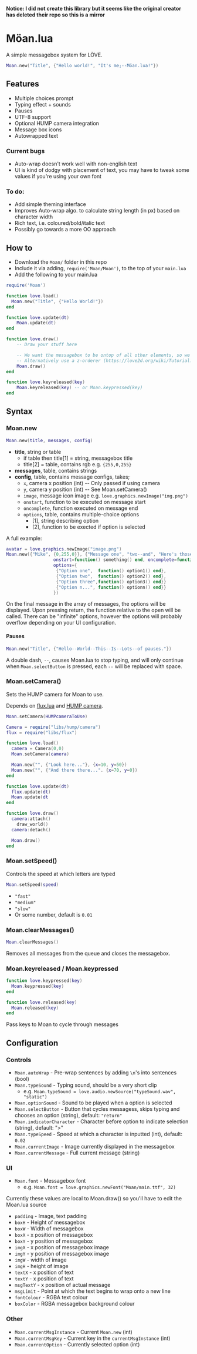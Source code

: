 **Notice: I did not create this library but it seems like the original creator has deleted their repo so this is a mirror**

# Möan.lua
A simple messagebox system for LÖVE.

```lua
Moan.new("Title", {"Hello world!", "It's me;--Möan.lua!"})
```

## Features
- Multiple choices prompt
- Typing effect + sounds
- Pauses
- UTF-8 support
- Optional HUMP camera integration
- Message box icons
- Autowrapped text

### Current bugs
- Auto-wrap doesn't work well with non-english text
- UI is kind of dodgy with placement of text, you may have to tweak some values if you're using your own font

### To do:
- Add simple theming interface
- Improves Auto-wrap algo. to calculate string length (in px) based on character width
- Rich text, i.e. coloured/bold/italic text
- Possibly go towards a more OO approach

## How to
* Download the `Moan/` folder in this repo
* Include it via adding, `require('Moan/Moan')`, to the top of your `main.lua`
* Add the following to your main.lua

```lua
require('Moan')

function love.load()
  Moan.new("Title", {"Hello World!"})
end

function love.update(dt)
    Moan.update(dt)
end

function love.draw()
    -- Draw your stuff here

    -- We want the messagebox to be ontop of all other elements, so we draw it last
    -- Alternatively use a z-orderer (https://love2d.org/wiki/Tutorial:Drawing_Order)
    Moan.draw()
end

function love.keyreleased(key)
    Moan.keyreleased(key) -- or Moan.keypressed(key)
end
```

## Syntax

### Moan.new
```lua
Moan.new(title, messages, config)
```
- **title**, string or table
  * if table then title[1] = string, messagebox title
  * title[2] = table, contains rgb e.g. `{255,0,255}`
- **messages**, table, contains strings
- **config**, table, contains message configs, takes;
  * `x`, camera x position (int) -- Only passed if using camera
  * `y`, camera y position (int) -- See Moan.setCamera()
  * `image`, message icon image e.g. `love.graphics.newImage("img.png")`
  * `onstart`, function to be executed on message start
  * `oncomplete`, function executed on message end
  * `options`, table, contains multiple-choice options
    - [1], string describing option
    - [2], function to be exected if option is selected

A full example:
```lua
avatar = love.graphics.newImage("image.png")
Moan.new({"Mike", {0,255,0}}, {"Message one", "two--and", "Here's those options!"}, {x=10, y=10, image=avatar,
                  onstart=function() something() end, oncomplete=function() something() end,
                  options={
                   {"Option one",  function() option1() end},
                   {"Option two",  function() option2() end},
                   {"Option three",function() option3() end}}
                   {"Option n...", function() optionn() end}}
                  })
```

On the final message in the array of messages, the options will be displayed. Upon pressing return, the function relative to the open will be called.
There can be "infinite" options, however the options will probably overflow depending on your UI configuration.

#### Pauses

```lua
Moan.new("Title", {"Hello--World--This--Is--Lots--of pauses."})
```

A double dash, `--`, causes Moan.lua to stop typing, and will only continue when `Moan.selectButton` is pressed, each `--` will be replaced with space.

### Moan.setCamera()
Sets the HUMP camera for Moan to use.

Depends on [flux.lua](https://github.com/rxi/flux) and [HUMP camera](https://github.com/vrld/hump).

```lua
Moan.setCamera(HUMPcameraToUse)
```

```lua
Camera = require("libs/hump/camera")
flux = require("libs/flux")

function love.load()
  camera = Camera(0,0)
  Moan.setCamera(camera)

  Moan.new("", {"Look here..."}, {x=10, y=50})
  Moan.new("", {"And there there...". {x=70, y=0})
end

function love.update(dt)
  flux.update(dt)
  Moan.update(dt
end

function love.draw()
  camera:attach()
    draw_world()
  camera:detach()

  Moan.draw()
end
```

### Moan.setSpeed()

Controls the speed at which letters are typed

```lua
Moan.setSpeed(speed)
```

- `"fast"`
- `"medium"`
- `"slow"`
- Or some number, default is `0.01`

### Moan.clearMessages()

```lua
Moan.clearMessages()
```

Removes all messages from the queue and closes the messagebox.


### Moan.keyreleased / Moan.keypressed

```lua
function love.keypressed(key)
  Moan.keypressed(key)
end

function love.released(key)
  Moan.released(key)
end
```

Pass keys to Moan to cycle through messages

## Configuration

### Controls
* `Moan.autoWrap` - Pre-wrap sentences by adding `\n`'s into sentences (bool)
* `Moan.typeSound` - Typing sound, should be a very short clip
  - e.g. `Moan.typeSound = love.audio.newSource("typeSound.wav", "static")`
* `Moan.optionSound` - Sound to be played when a option is selected
* `Moan.selectButton` - Button that cycles messagess, skips typing and chooses an option (string), default: `"return"`
* `Moan.indicatorCharacter` - Character before option to indicate selection (string), default: ">"
* `Moan.typeSpeed` - Speed at which a character is inputted (int), default: `0.02`
* `Moan.currentImage` - Image currently displayed in the messagebox
* `Moan.currentMessage` - Full current message (string)

### UI
* `Moan.font` - Messagebox font
  - e.g. `Moan.font = love.graphics.newFont("Moan/main.ttf", 32)`

Currently these values are local to Moan.draw() so you'll have to edit the Moan.lua source
* `padding` - Image, text padding
* `boxH` - Height of messagebox
* `boxW` - Width of messagebox
* `boxX` - x position of messagebox
* `boxY` - y position of messagebox
* `imgX` - x position of messagebox image
* `imgY` - y position of messagebox image
* `imgW` - width of image
* `imgH` - height of image
* `textX` - x position of text
* `textY` - x position of text
* `msgTextY` - x position of actual message
* `msgLimit` - Point at which the text begins to wrap onto a new line
* `fontColour` - RGBA text colour
* `boxColor` - RGBA messagebox background colour

### Other
* `Moan.currentMsgInstance` - Current `Moan.new` (int)
* `Moan.currentMsgKey` - Current key in the `currentMsgInstance` (int)
* `Moan.currentOption` - Currently selected option (int)

